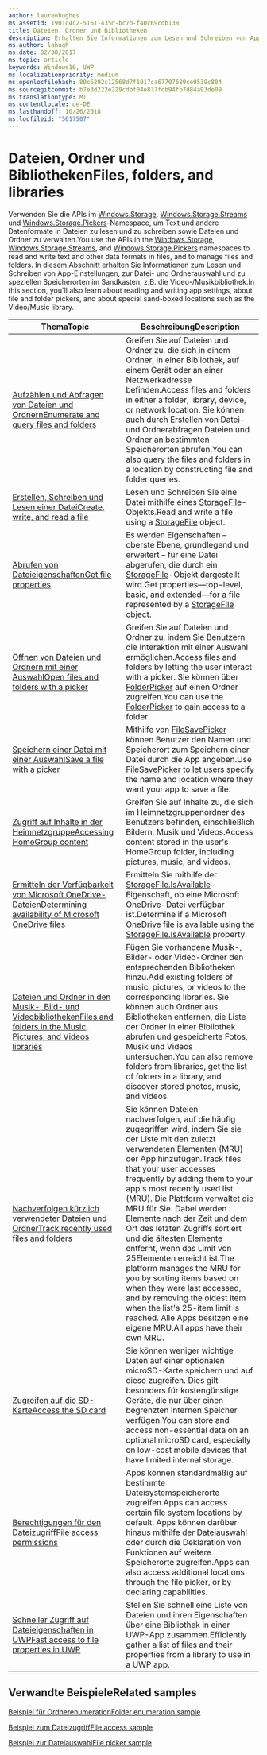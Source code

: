 ```yaml
---
author: laurenhughes
ms.assetid: 1901c4c2-5161-435d-bc7b-f40c69cdb138
title: Dateien, Ordner und Bibliotheken
description: Erhalten Sie Informationen zum Lesen und Schreiben von App-Einstellungen, zur Datei- und Ordnerauswahl und zu speziellen Speicherorten im Sandkasten, z.B. die Video-/Musikbibliothek.
ms.author: lahugh
ms.date: 02/08/2017
ms.topic: article
keywords: Windows10, UWP
ms.localizationpriority: medium
ms.openlocfilehash: 80c6292c12568d7f1017ca67707689ce9539c804
ms.sourcegitcommit: b7e3d222e229cdbf04e837fcb94fb7d84a93de09
ms.translationtype: MT
ms.contentlocale: de-DE
ms.lasthandoff: 10/26/2018
ms.locfileid: "5617507"
---
```

 # <a name="files-folders-and-libraries"></a><span data-ttu-id="607b9-104">Dateien, Ordner und Bibliotheken</span><span class="sxs-lookup"><span data-stu-id="607b9-104">Files, folders, and libraries</span></span>


<span data-ttu-id="607b9-105">Verwenden Sie die APIs im [Windows.Storage](https://msdn.microsoft.com/library/windows/apps/br227346), [Windows.Storage.Streams](https://msdn.microsoft.com/library/windows/apps/br241791) und [Windows.Storage.Pickers](https://msdn.microsoft.com/library/windows/apps/br207928)-Namespace, um Text und andere Datenformate in Dateien zu lesen und zu schreiben sowie Dateien und Ordner zu verwalten.</span><span class="sxs-lookup"><span data-stu-id="607b9-105">You use the APIs in the [Windows.Storage](https://msdn.microsoft.com/library/windows/apps/br227346), [Windows.Storage.Streams](https://msdn.microsoft.com/library/windows/apps/br241791), and [Windows.Storage.Pickers](https://msdn.microsoft.com/library/windows/apps/br207928) namespaces to read and write text and other data formats in files, and to manage files and folders.</span></span> <span data-ttu-id="607b9-106">In diesem Abschnitt erhalten Sie Informationen zum Lesen und Schreiben von App-Einstellungen, zur Datei- und Ordnerauswahl und zu speziellen Speicherorten im Sandkasten, z.B. die Video-/Musikbibliothek.</span><span class="sxs-lookup"><span data-stu-id="607b9-106">In this section, you'll also learn about reading and writing app settings, about file and folder pickers, and about special sand-boxed locations such as the Video/Music library.</span></span>

| <span data-ttu-id="607b9-107">Thema</span><span class="sxs-lookup"><span data-stu-id="607b9-107">Topic</span></span> | <span data-ttu-id="607b9-108">Beschreibung</span><span class="sxs-lookup"><span data-stu-id="607b9-108">Description</span></span>  |
|-------|--------------|
| [<span data-ttu-id="607b9-109">Aufzählen und Abfragen von Dateien und Ordnern</span><span class="sxs-lookup"><span data-stu-id="607b9-109">Enumerate and query files and folders</span></span>](quickstart-listing-files-and-folders.md) | <span data-ttu-id="607b9-110">Greifen Sie auf Dateien und Ordner zu, die sich in einem Ordner, in einer Bibliothek, auf einem Gerät oder an einer Netzwerkadresse befinden.</span><span class="sxs-lookup"><span data-stu-id="607b9-110">Access files and folders in either a folder, library, device, or network   location.</span></span> <span data-ttu-id="607b9-111">Sie können auch durch Erstellen von Datei- und Ordnerabfragen Dateien und Ordner an bestimmten Speicherorten abrufen.</span><span class="sxs-lookup"><span data-stu-id="607b9-111">You can also query the files and folders in a location by constructing file and folder queries.</span></span> |
| [<span data-ttu-id="607b9-112">Erstellen, Schreiben und Lesen einer Datei</span><span class="sxs-lookup"><span data-stu-id="607b9-112">Create, write, and read a file</span></span>](quickstart-reading-and-writing-files.md) | <span data-ttu-id="607b9-113">Lesen und Schreiben Sie eine Datei mithilfe eines [StorageFile](https://msdn.microsoft.com/library/windows/apps/br227171)-Objekts.</span><span class="sxs-lookup"><span data-stu-id="607b9-113">Read and write a file using a [StorageFile](https://msdn.microsoft.com/library/windows/apps/br227171) object.</span></span> |
| [<span data-ttu-id="607b9-114">Abrufen von Dateieigenschaften</span><span class="sxs-lookup"><span data-stu-id="607b9-114">Get file properties</span></span>](quickstart-getting-file-properties.md) | <span data-ttu-id="607b9-115">Es werden Eigenschaften – oberste Ebene, grundlegend und erweitert – für eine Datei abgerufen, die durch ein [StorageFile](https://msdn.microsoft.com/library/windows/apps/br227171)-Objekt dargestellt wird.</span><span class="sxs-lookup"><span data-stu-id="607b9-115">Get properties—top-level, basic, and extended—for a file represented by a   [StorageFile](https://msdn.microsoft.com/library/windows/apps/br227171) object.</span></span> |
| [<span data-ttu-id="607b9-116">Öffnen von Dateien und Ordnern mit einer Auswahl</span><span class="sxs-lookup"><span data-stu-id="607b9-116">Open files and folders with a picker</span></span>](quickstart-using-file-and-folder-pickers.md) | <span data-ttu-id="607b9-117">Greifen Sie auf Dateien und Ordner zu, indem Sie Benutzern die Interaktion mit einer Auswahl ermöglichen.</span><span class="sxs-lookup"><span data-stu-id="607b9-117">Access files and folders by letting the user interact with a picker.</span></span> <span data-ttu-id="607b9-118">Sie können über [FolderPicker](https://msdn.microsoft.com/library/windows/apps/br207881) auf einen Ordner zugreifen.</span><span class="sxs-lookup"><span data-stu-id="607b9-118">You can use the   [FolderPicker](https://msdn.microsoft.com/library/windows/apps/br207881) to gain access to a folder.</span></span> |
| [<span data-ttu-id="607b9-119">Speichern einer Datei mit einer Auswahl</span><span class="sxs-lookup"><span data-stu-id="607b9-119">Save a file with a picker</span></span>](quickstart-save-a-file-with-a-picker.md) | <span data-ttu-id="607b9-120">Mithilfe von [FileSavePicker](https://msdn.microsoft.com/library/windows/apps/br207871) können Benutzer den Namen und Speicherort zum Speichern einer Datei durch die App angeben.</span><span class="sxs-lookup"><span data-stu-id="607b9-120">Use [FileSavePicker](https://msdn.microsoft.com/library/windows/apps/br207871) to let users specify the name and location where they want your app to save a file.</span></span> |
| [<span data-ttu-id="607b9-121">Zugriff auf Inhalte in der Heimnetzgruppe</span><span class="sxs-lookup"><span data-stu-id="607b9-121">Accessing HomeGroup content</span></span>](quickstart-accessing-homegroup-content.md) | <span data-ttu-id="607b9-122">Greifen Sie auf Inhalte zu, die sich im Heimnetzgruppenordner des Benutzers befinden, einschließlich Bildern, Musik und Videos.</span><span class="sxs-lookup"><span data-stu-id="607b9-122">Access content stored in the user's HomeGroup folder, including pictures, music, and videos.</span></span> |
| [<span data-ttu-id="607b9-123">Ermitteln der Verfügbarkeit von Microsoft OneDrive-Dateien</span><span class="sxs-lookup"><span data-stu-id="607b9-123">Determining availability of Microsoft OneDrive files</span></span>](quickstart-determining-availability-of-microsoft-onedrive-files.md) | <span data-ttu-id="607b9-124">Ermitteln Sie mithilfe der [StorageFile.IsAvailable](https://msdn.microsoft.com/library/windows/apps/windows.storage.storagefile.isavailable.aspx)-Eigenschaft, ob eine Microsoft OneDrive-Datei verfügbar ist.</span><span class="sxs-lookup"><span data-stu-id="607b9-124">Determine if a Microsoft OneDrive file is available using the [StorageFile.IsAvailable](https://msdn.microsoft.com/library/windows/apps/windows.storage.storagefile.isavailable.aspx) property.</span></span> |
| [<span data-ttu-id="607b9-125">Dateien und Ordner in den Musik-, Bild- und Videobibliotheken</span><span class="sxs-lookup"><span data-stu-id="607b9-125">Files and folders in the Music, Pictures, and Videos libraries</span></span>](quickstart-managing-folders-in-the-music-pictures-and-videos-libraries.md) | <span data-ttu-id="607b9-126">Fügen Sie vorhandene Musik-, Bilder- oder Video-Ordner den entsprechenden Bibliotheken hinzu.</span><span class="sxs-lookup"><span data-stu-id="607b9-126">Add existing folders of music, pictures, or videos to the corresponding libraries.</span></span> <span data-ttu-id="607b9-127">Sie können auch Ordner aus Bibliotheken entfernen, die Liste der Ordner in einer Bibliothek abrufen und gespeicherte Fotos, Musik und Videos untersuchen.</span><span class="sxs-lookup"><span data-stu-id="607b9-127">You can also remove folders from libraries, get the list of folders in a library, and discover stored photos, music, and videos.</span></span> |
| [<span data-ttu-id="607b9-128">Nachverfolgen kürzlich verwendeter Dateien und Ordner</span><span class="sxs-lookup"><span data-stu-id="607b9-128">Track recently used files and folders</span></span>](how-to-track-recently-used-files-and-folders.md) | <span data-ttu-id="607b9-129">Sie können Dateien nachverfolgen, auf die häufig zugegriffen wird, indem Sie sie der Liste mit den zuletzt verwendeten Elementen (MRU) der App hinzufügen.</span><span class="sxs-lookup"><span data-stu-id="607b9-129">Track files that your user accesses frequently by adding them to your app's most recently used list (MRU).</span></span> <span data-ttu-id="607b9-130">Die Plattform verwaltet die MRU für Sie. Dabei werden Elemente nach der Zeit und dem Ort des letzten Zugriffs sortiert und die ältesten Elemente entfernt, wenn das Limit von 25Elementen erreicht ist.</span><span class="sxs-lookup"><span data-stu-id="607b9-130">The platform manages the MRU for you by sorting items based on when they were last accessed, and by removing the oldest item when the list's 25-item limit is reached.</span></span> <span data-ttu-id="607b9-131">Alle Apps besitzen eine eigene MRU.</span><span class="sxs-lookup"><span data-stu-id="607b9-131">All apps have their own MRU.</span></span> |
| [<span data-ttu-id="607b9-132">Zugreifen auf die SD-Karte</span><span class="sxs-lookup"><span data-stu-id="607b9-132">Access the SD card</span></span>](access-the-sd-card.md) | <span data-ttu-id="607b9-133">Sie können weniger wichtige Daten auf einer optionalen microSD-Karte speichern und auf diese zugreifen. Dies gilt besonders für kostengünstige Geräte, die nur über einen begrenzten internen Speicher verfügen.</span><span class="sxs-lookup"><span data-stu-id="607b9-133">You can store and access non-essential data on an optional microSD card, especially on low-cost mobile devices that have limited internal storage.</span></span> |
| [<span data-ttu-id="607b9-134">Berechtigungen für den Dateizugriff</span><span class="sxs-lookup"><span data-stu-id="607b9-134">File access permissions</span></span>](file-access-permissions.md) | <span data-ttu-id="607b9-135">Apps können standardmäßig auf bestimmte Dateisystemspeicherorte zugreifen.</span><span class="sxs-lookup"><span data-stu-id="607b9-135">Apps can access certain file system locations by default.</span></span> <span data-ttu-id="607b9-136">Apps können darüber hinaus mithilfe der Dateiauswahl oder durch die Deklaration von Funktionen auf weitere Speicherorte zugreifen.</span><span class="sxs-lookup"><span data-stu-id="607b9-136">Apps can also access additional locations through the file picker, or by declaring capabilities.</span></span> |
| [<span data-ttu-id="607b9-137">Schneller Zugriff auf Dateieigenschaften in UWP</span><span class="sxs-lookup"><span data-stu-id="607b9-137">Fast access to file properties in UWP</span></span>](fast-file-properties.md) | <span data-ttu-id="607b9-138">Stellen Sie schnell eine Liste von Dateien und ihren Eigenschaften über eine Bibliothek in einer UWP-App zusammen.</span><span class="sxs-lookup"><span data-stu-id="607b9-138">Efficiently gather a list of files and their properties from a library to use in a UWP app.</span></span> |

## <a name="related-samples"></a><span data-ttu-id="607b9-139">Verwandte Beispiele</span><span class="sxs-lookup"><span data-stu-id="607b9-139">Related samples</span></span>
[<span data-ttu-id="607b9-140">Beispiel für Ordnerenumeration</span><span class="sxs-lookup"><span data-stu-id="607b9-140">Folder enumeration sample</span></span>](http://go.microsoft.com/fwlink/p/?linkid=619993)

[<span data-ttu-id="607b9-141">Beispiel zum Dateizugriff</span><span class="sxs-lookup"><span data-stu-id="607b9-141">File access sample</span></span>](http://go.microsoft.com/fwlink/p/?linkid=619995)

[<span data-ttu-id="607b9-142">Beispiel zur Dateiauswahl</span><span class="sxs-lookup"><span data-stu-id="607b9-142">File picker sample</span></span>](http://go.microsoft.com/fwlink/p/?linkid=619994)
 

 

